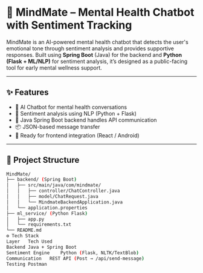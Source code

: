 # 🧠 MindMate – Mental Health Chatbot with Sentiment Tracking

MindMate is an AI-powered mental health chatbot that detects the user's emotional tone through sentiment analysis and provides supportive responses. Built using **Spring Boot** (Java) for the backend and **Python (Flask + ML/NLP)** for sentiment analysis, it’s designed as a public-facing tool for early mental wellness support.

---

## ✨ Features

- 🤖 AI Chatbot for mental health conversations
- 🧠 Sentiment analysis using NLP (Python + Flask)
- 🔗 Java Spring Boot backend handles API communication
- 📦 JSON-based message transfer
- 🚀 Ready for frontend integration (React / Android)

---

## 📁 Project Structure

```bash
MindMate/
├── backend/ (Spring Boot)
│   ├── src/main/java/com/mindmate/
│   │   ├── controller/ChatController.java
│   │   ├── model/ChatRequest.java
│   │   └── MindmateBackendApplication.java
│   └── application.properties
├── ml_service/ (Python Flask)
│   ├── app.py
│   └── requirements.txt
└── README.md
⚙️ Tech Stack
Layer	Tech Used
Backend	Java + Spring Boot
Sentiment Engine	Python (Flask, NLTK/TextBlob)
Communication	REST API (Post → /api/send-message)
Testing	Postman

